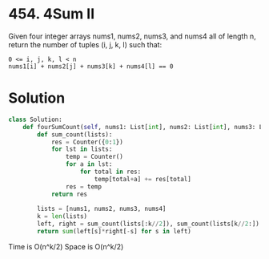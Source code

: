 # 454. 4Sum II

Given four integer arrays nums1, nums2, nums3, and nums4 all of length n, return the number of tuples (i, j, k, l) such that:

    0 <= i, j, k, l < n
    nums1[i] + nums2[j] + nums3[k] + nums4[l] == 0


# Solution

```Python
class Solution:
    def fourSumCount(self, nums1: List[int], nums2: List[int], nums3: List[int], nums4: List[int]) -> int:
        def sum_count(lists):
            res = Counter({0:1})
            for lst in lists:
                temp = Counter()
                for a in lst:
                    for total in res:
                        temp[total+a] += res[total]
                res = temp
            return res
        
        lists = [nums1, nums2, nums3, nums4]
        k = len(lists)
        left, right = sum_count(lists[:k//2]), sum_count(lists[k//2:])
        return sum(left[s]*right[-s] for s in left)
```

Time is O(n^k/2) Space is O(n^k/2)
